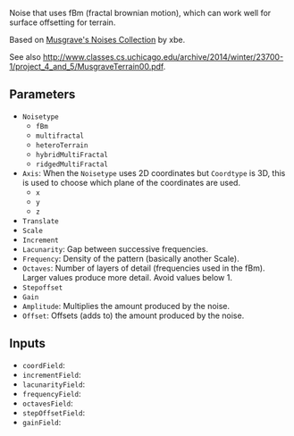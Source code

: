 Noise that uses fBm (fractal brownian motion), which can work well for surface offsetting for terrain.

Based on [Musgrave's Noises Collection](https://www.shadertoy.com/view/4sXXW2) by xbe.

See also http://www.classes.cs.uchicago.edu/archive/2014/winter/23700-1/project_4_and_5/MusgraveTerrain00.pdf.

## Parameters

* `Noisetype`
  * `fBm`
  * `multifractal`
  * `heteroTerrain`
  * `hybridMultiFractal`
  * `ridgedMultiFractal`
* `Axis`: When the `Noisetype` uses 2D coordinates but `Coordtype` is 3D, this is used to choose which plane of the coordinates are used.
  * `x`
  * `y`
  * `z`
* `Translate`
* `Scale`
* `Increment`
* `Lacunarity`: Gap between successive frequencies.
* `Frequency`: Density of the pattern (basically another Scale).
* `Octaves`: Number of layers of detail (frequencies used in the fBm). Larger values produce more detail. Avoid values below 1.
* `Stepoffset`
* `Gain`
* `Amplitude`: Multiplies the amount produced by the noise.
* `Offset`: Offsets (adds to) the amount produced by the noise.

## Inputs

* `coordField`: 
* `incrementField`: 
* `lacunarityField`: 
* `frequencyField`: 
* `octavesField`: 
* `stepOffsetField`: 
* `gainField`: 